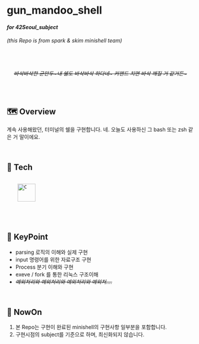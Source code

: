 # gun_mandoo_shell
#### _for 42Seoul_subject_


###### (this Repo is from spark &amp; skim minishell team)




<br/>
  
  <div align="center">
  
  ###### ~~_바삭바삭한 군만두\~내 쉘도 바삭바삭 하다네\~ 커맨드 치면 바삭 깨질 거 같거든\~_~~

  </div>
</div>



<br/>


## 🗺️ Overview

계속 사용해왔던, 터미널의 쉘을 구현합니다. 네. 오늘도 사용하신 그 bash 또는 zsh 같은 거 말이에요.
<br/>

<br/>


## 🧰 Tech

<code>
    <img src="https://img.shields.io/badge/C-00599C?style=for-the-badge&logo=c&logoColor=white" height="48" alt="C"/>
</code>
  
<br/>
<br/>
<br/>



## 🔑 KeyPoint

- parsing 로직의 이해와 실제 구현
- input 명령어를 위한 자료구조 구현
- Process 분기 이해와 구현
- exeve / fork 를 통한 리눅스 구조이해
- ~~_예외처리와 예외처리와 예외처리와 예외처...._~~

<br/>


## 🚩 NowOn

1. 본 Repo는 구현이 완료된 minishell의 구현사항 일부분을 포함합니다.
2. 구현시점의 subject를 기준으로 하며, 최신화되지 않습니다.
